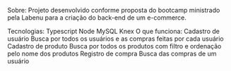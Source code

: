Sobre:
Projeto desenvolvido conforme proposta do bootcamp ministrado pela Labenu para a criação do back-end de um e-commerce.

Tecnologias:
Typescript
Node
MySQL
Knex
O que funciona:
Cadastro de usuário
Busca por todos os usuários e as compras feitas por cada usuário
Cadastro de produto
Busca por todos os produtos com filtro e ordenação pelo nome dos produtos
Registro de compra
Busca das compras de um usuário
